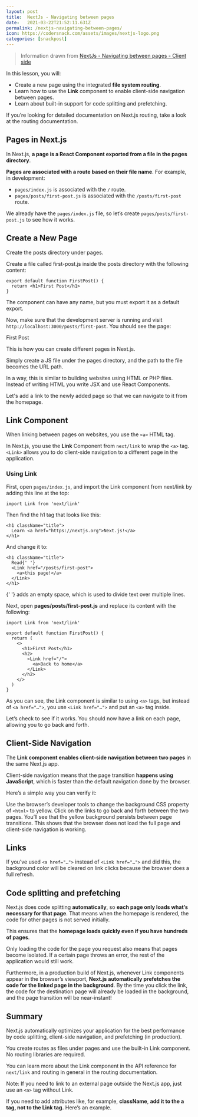 ```yaml
---
layout: post
title:  NextJs - Navigating between pages
date:   2021-03-22T21:52:11.631Z
permalink: /nextjs-navigating-between-pages/
icon: https://codersnack.com/assets/images/nextjs-logo.png
categories: [snackpost]
---
```


> Information drawn from 
[NextJs - Navigating between pages - Client side](https://nextjs.org/learn/basics/navigate-between-pages/client-side)

In this lesson, you will:

- Create a new page using the integrated **file system routing**.
- Learn how to use the **Link** component to enable client-side navigation between pages.
- Learn about built-in support for code splitting and prefetching.

If you’re looking for detailed documentation on Next.js routing, take a look at the routing documentation.

## Pages in Next.js
In Next.js, **a page is a React Component exported from a file in the pages directory**.

**Pages are associated with a route based on their file name**. For example, in development:

- ```pages/index.js``` is associated with the ```/``` route.
- ```pages/posts/first-post.js``` is associated with the ```/posts/first-post``` route.

We already have the ```pages/index.js``` file, so let’s create ```pages/posts/first-post.js``` to see how it works.

## Create a New Page
Create the posts directory under pages.

Create a file called first-post.js inside the posts directory with the following content:

```
export default function FirstPost() {
  return <h1>First Post</h1>
}
```
The component can have any name, but you must export it as a default export.

Now, make sure that the development server is running and visit ```http://localhost:3000/posts/first-post```. You should see the page:

First Post

This is how you can create different pages in Next.js.

Simply create a JS file under the pages directory, and the path to the file becomes the URL path.

In a way, this is similar to building websites using HTML or PHP files. Instead of writing HTML you write JSX and use React Components.

Let's add a link to the newly added page so that we can navigate to it from the homepage.

## Link Component
When linking between pages on websites, you use the ```<a>``` HTML tag.

In Next.js, you use the **Link** Component from ```next/link``` to wrap the ```<a>``` tag. ```<Link>``` allows you to do client-side navigation to a different page in the application.

### Using Link
First, open ```pages/index.js```, and import the Link component from next/link by adding this line at the top:

```
import Link from 'next/link'
```
Then find the h1 tag that looks like this:

```
<h1 className="title">
  Learn <a href="https://nextjs.org">Next.js!</a>
</h1>
```

And change it to:

```
<h1 className="title">
  Read{' '}
  <Link href="/posts/first-post">
    <a>this page!</a>
  </Link>
</h1>
```
{' '} adds an empty space, which is used to divide text over multiple lines.

Next, open **pages/posts/first-post.js** and replace its content with the following:

```
import Link from 'next/link'

export default function FirstPost() {
  return (
    <>
      <h1>First Post</h1>
      <h2>
        <Link href="/">
          <a>Back to home</a>
        </Link>
      </h2>
    </>
  )
}
```

As you can see, the Link component is similar to using ```<a>``` tags, but instead of ```<a href="…">```, you use ```<Link href="…">``` and put an ```<a>``` tag inside.

Let’s check to see if it works. You should now have a link on each page, allowing you to go back and forth.

## Client-Side Navigation
The **Link component enables client-side navigation between two pages** in the same Next.js app.

Client-side navigation means that the page transition **happens using JavaScript**, which is faster than the default navigation done by the browser.

Here’s a simple way you can verify it:

Use the browser’s developer tools to change the background CSS property of ```<html>``` to yellow.
Click on the links to go back and forth between the two pages.
You’ll see that the yellow background persists between page transitions.
This shows that the browser does not load the full page and client-side navigation is working.

## Links
If you’ve used ```<a href="…">``` instead of ```<Link href="…">``` and did this, the background color will be cleared on link clicks because the browser does a full refresh.

## Code splitting and prefetching
Next.js does code splitting **automatically**, so **each page only loads what’s necessary for that page**. That means when the homepage is rendered, the code for other pages is not served initially.

This ensures that the **homepage loads quickly even if you have hundreds of pages**.

Only loading the code for the page you request also means that pages become isolated. If a certain page throws an error, the rest of the application would still work.

Furthermore, in a production build of Next.js, whenever Link components appear in the browser’s viewport, **Next.js automatically prefetches the code for the linked page in the background**. By the time you click the link, the code for the destination page will already be loaded in the background, and the page transition will be near-instant!

## Summary
Next.js automatically optimizes your application for the best performance by code splitting, client-side navigation, and prefetching (in production).

You create routes as files under pages and use the built-in Link component. No routing libraries are required.

You can learn more about the Link component in the API reference for ```next/link``` and routing in general in the routing documentation.

Note: If you need to link to an external page outside the Next.js app, just use an ```<a>``` tag without Link.

If you need to add attributes like, for example, **className**, **add it to the a tag, not to the Link tag.** Here’s an example.



